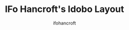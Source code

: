 ---
OS: []
author: ifohancroft
firmwares: [QMK]
hasHomeRowMods: False
hasLetterOnThumb: False
keymapImage: https://i.imgur.com/ml1olw4.png
keyCount: 75
keyboard: IDOBO
baseLayouts: ["QWERTY"]
languages: ['English']
layerCount: 4
title: "IFo Hancroft's Idobo Layout"
isSplit: False
stagger: ortholinear
summary: 
keymapUrl: https://github.com/ifohancroft/qmk_firmware/tree/master/keyboards/idobo/keymaps/ifohancroft
writeup: https://github.com/ifohancroft/qmk_firmware/tree/master/keyboards/idobo/keymaps/ifohancroft/readme.md
---